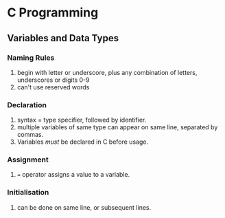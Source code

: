 # C Programming
## Variables and Data Types
### Naming Rules
1. begin with letter or underscore, plus any combination of letters, underscores or digits 0-9
1. can't use reserved words
### Declaration
1. syntax = type specifier, followed by identifier.
1. multiple variables of same type can appear on same line, separated by commas.
1. Variables *must* be declared in C before usage.
### Assignment
1. `=` operator assigns a value to a variable.
### Initialisation
1. can be done on same line, or subsequent lines.
